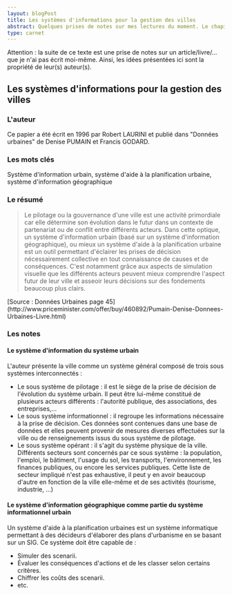 ```yaml
---
layout: blogPost
title: Les systèmes d'informations pour la gestion des villes
abstract: Quelques prises de notes sur mes lectures du moment. Le chapitre étudié explique différents aspects des systèmes d'information aidant à la prise de décision dans un cadre de gestion de la ville.
type: carnet
---
```


Attention &#58; la suite de ce texte est une prise de notes sur un article/livre/... que je n'ai pas écrit moi-même. Ainsi, les idées présentées ici sont la propriété de leur(s) auteur(s).

## Les systèmes d'informations pour la gestion des villes

### L'auteur

Ce papier a été écrit en 1996 par Robert LAURINI et publié dans "Données urbaines" de Denise PUMAIN et Francis GODARD.

### Les mots clés

Système d'information urbain, système d'aide à la planification urbaine, système d'information géographique

### Le résumé

<blockquote cite="Données Urbaines page 45">
	Le pilotage ou la gouvernance d'une ville est une activité primordiale car elle détermine son évolution dans le futur dans un contexte de partenariat ou de conflit entre différents acteurs. Dans cette optique, 
	un système d'information urbain (basé sur un système d'information géographique), ou mieux un système d'aide à la planification urbaine est un outil permettant d'éclairer les prises de décision nécessairement 
	collective en tout connaissance de causes et de conséquences. C'est notamment grâce aux aspects de simulation visuelle que les différents acteurs peuvent mieux comprendre l'aspect futur de leur ville et asseoir 
	leurs décisions sur des fondements beaucoup plus clairs.
</blockquote>
[Source : Données Urbaines page 45](http://www.priceminister.com/offer/buy/460892/Pumain-Denise-Donnees-Urbaines-Livre.html)

### Les notes

#### Le système d'information du système urbain

L'auteur présente la ville comme un système général composé de trois sous systèmes interconnectés :
- Le sous système de pilotage : il est le siège de la prise de décision de l'évolution du système urbain. Il peut être lui-même constitué de plusieurs acteurs différents : l'autorité publique, 
des associations, des entreprises,...
- Le sous système informationnel : il regroupe les informations nécessaire à la prise de décision. Ces données sont contenues dans une base de données et elles peuvent provenir de mesures diverses 
effectuées sur la ville ou de renseignements issus du sous système de pilotage.
- Le sous système opérant : il s'agit du système physique de la ville. Différents secteurs sont concernés par ce sous système : la population, l'emploi, le bâtiment, 
l'usage du sol, les transports, l'environnement, les finances publiques, ou encore les services publiques. Cette liste de secteur impliqué n'est pas exhaustive, il peut y en avoir beaucoup d'autre 
en fonction de la ville elle-même et de ses activités (tourisme, industrie, ...)

#### Le système d'information géographique comme partie du système informationnel urbain

Un système d'aide à la planification urbaines est un système informatique permettant à des décideurs d'élaborer des plans d'urbanisme en se basant sur un SIG.
Ce système doit être capable de :
- Simuler des scenarii.
- Évaluer les conséquences d'actions et de les classer selon certains critères.
- Chiffrer les coûts des scenarii.
- etc.






















